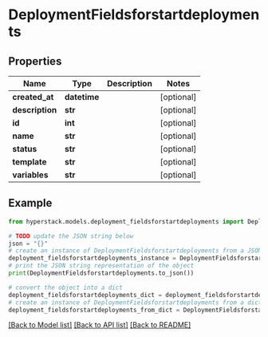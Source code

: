 # DeploymentFieldsforstartdeployments


## Properties

Name | Type | Description | Notes
------------ | ------------- | ------------- | -------------
**created_at** | **datetime** |  | [optional] 
**description** | **str** |  | [optional] 
**id** | **int** |  | [optional] 
**name** | **str** |  | [optional] 
**status** | **str** |  | [optional] 
**template** | **str** |  | [optional] 
**variables** | **str** |  | [optional] 

## Example

```python
from hyperstack.models.deployment_fieldsforstartdeployments import DeploymentFieldsforstartdeployments

# TODO update the JSON string below
json = "{}"
# create an instance of DeploymentFieldsforstartdeployments from a JSON string
deployment_fieldsforstartdeployments_instance = DeploymentFieldsforstartdeployments.from_json(json)
# print the JSON string representation of the object
print(DeploymentFieldsforstartdeployments.to_json())

# convert the object into a dict
deployment_fieldsforstartdeployments_dict = deployment_fieldsforstartdeployments_instance.to_dict()
# create an instance of DeploymentFieldsforstartdeployments from a dict
deployment_fieldsforstartdeployments_from_dict = DeploymentFieldsforstartdeployments.from_dict(deployment_fieldsforstartdeployments_dict)
```
[[Back to Model list]](../README.md#documentation-for-models) [[Back to API list]](../README.md#documentation-for-api-endpoints) [[Back to README]](../README.md)


